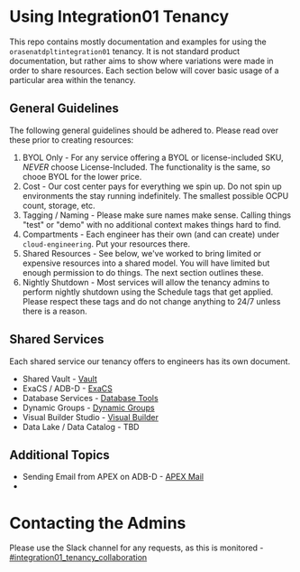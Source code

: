 # Using Integration01 Tenancy
This repo contains mostly documentation and examples for using the `orasenatdpltintegration01` tenancy.  It is not standard product documentation, but rather aims to show where variations were made in order to share resources.  Each section below will cover basic usage of a particular area within the tenancy.

## General Guidelines
The following general guidelines should be adhered to.  Please read over these prior to creating resources:

1) BYOL Only - For any service offering a BYOL or license-included SKU, *NEVER* choose License-Included.  The functionality is the same, so chooe BYOL for the lower price.
2) Cost - Our cost center pays for everything we spin up.  Do not spin up environments the stay running indefinitely.  The smallest possible OCPU count, storage, etc.
3) Tagging / Naming - Please make sure names make sense.  Calling things "test" or "demo" with no additional context makes things hard to find.
4) Compartments - Each engineer has their own (and can create) under `cloud-engineering`.  Put your resources there.
5) Shared Resources - See below, we've worked to bring limited or expensive resources into a shared model.  You will have limited but enough permission to do things.  The next section outlines these.
6) Nightly Shutdown - Most services will allow the tenancy admins to perform nightly shutdown using the Schedule tags that get applied.  Please respect these tags and do not change anything to 24/7 unless there is a reason.

## Shared Services
Each shared service our tenancy offers to engineers has its own document.  

* Shared Vault - [Vault](/SHARED-VAULT-README.md)
* ExaCS / ADB-D - [ExaCS](/EXACS-README.md)
* Database Services - [Database Tools](/DB-TOOLS-README.md)
* Dynamic Groups - [Dynamic Groups](/DYNAMIC-GROUPS.md)
* Visual Builder Studio - [Visual Builder](/VISUAL-BUILDER-README.md)
* Data Lake / Data Catalog - TBD

## Additional Topics

* Sending Email from APEX on ADB-D - [APEX Mail](/ADB-APEX-MAIL.md)
* 
# Contacting the Admins

Please use the Slack channel for any requests, as this is monitored - [#integration01_tenancy_collaboration](https://sales-tech-div.slack.com/archives/C01SPKENK1C)
